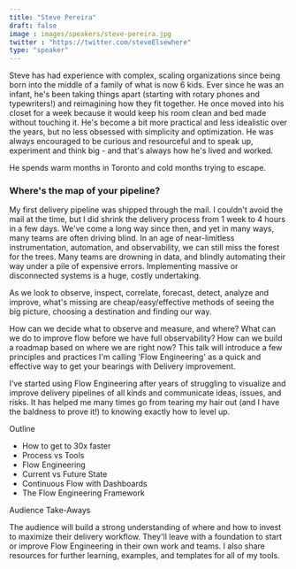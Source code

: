```yaml
---
title: "Steve Pereira"
draft: false
image : images/speakers/steve-pereira.jpg
twitter : "https://twitter.com/steveElsewhere"
type: "speaker"
---
```


Steve has had experience with complex, scaling organizations since being born into the middle of a family of what is now 6 kids. Ever since he was an infant, he's been taking things apart (starting with rotary phones and typewriters!) and reimagining how they fit together. He once moved into his closet for a week because it would keep his room clean and bed made without touching it. He's become a bit more practical and less idealistic over the years, but no less obsessed with simplicity and optimization. He was always encouraged to be curious and resourceful and to speak up, experiment and think big - and that's always how he's lived and worked.

He spends warm months in Toronto and cold months trying to escape.

###  Where's the map of your pipeline? 

My first delivery pipeline was shipped through the mail. I couldn't avoid the mail at the time, but I did shrink the delivery process from 1 week to 4 hours in a few days. We've come a long way since then, and yet in many ways, many teams are often driving blind. In an age of near-limitless instrumentation, automation, and observability, we can still miss the forest for the trees. Many teams are drowning in data, and blindly automating their way under a pile of expensive errors. Implementing massive or disconnected systems is a huge, costly undertaking.

As we look to observe, inspect, correlate, forecast, detect, analyze and improve, what's missing are cheap/easy/effective methods of seeing the big picture, choosing a destination and finding our way.

How can we decide what to observe and measure, and where? What can we do to improve flow before we have full observability? How can we build a roadmap based on where we are right now? This talk will introduce a few principles and practices I'm calling 'Flow Engineering' as a quick and effective way to get your bearings with Delivery improvement.

I’ve started using Flow Engineering after years of struggling to visualize and improve delivery pipelines of all kinds and communicate ideas, issues, and risks. It has helped me many times go from tearing my hair out (and I have the baldness to prove it!) to knowing exactly how to level up.

Outline

- How to get to 30x faster
- Process vs Tools
- Flow Engineering
- Current vs Future State
- Continuous Flow with Dashboards
- The Flow Engineering Framework

Audience Take-Aways

The audience will build a strong understanding of where and how to invest to maximize their delivery workflow. They'll leave with a foundation to start or improve Flow Engineering in their own work and teams. I also share resources for further learning, examples, and templates for all of my tools.
